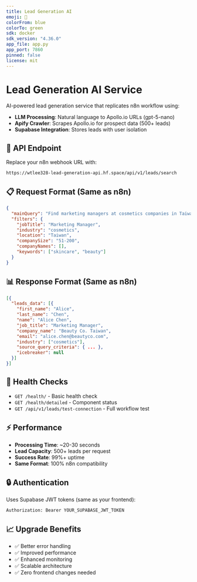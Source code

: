 ```yaml
---
title: Lead Generation AI
emoji: 🎯
colorFrom: blue
colorTo: green
sdk: docker
sdk_version: "4.36.0"
app_file: app.py
app_port: 7860
pinned: false
license: mit
---
```


# Lead Generation AI Service

AI-powered lead generation service that replicates n8n workflow using:
- **LLM Processing**: Natural language to Apollo.io URLs (gpt-5-nano)
- **Apify Crawler**: Scrapes Apollo.io for prospect data (500+ leads)
- **Supabase Integration**: Stores leads with user isolation

## 🚀 API Endpoint

Replace your n8n webhook URL with:
```
https://wtlee328-lead-generation-api.hf.space/api/v1/leads/search
```

## 📋 Request Format (Same as n8n)

```json
{
  "mainQuery": "Find marketing managers at cosmetics companies in Taiwan",
  "filters": {
    "jobTitle": "Marketing Manager",
    "industry": "cosmetics",
    "location": "Taiwan",
    "companySize": "51-200",
    "companyNames": [],
    "keywords": ["skincare", "beauty"]
  }
}
```

## 📊 Response Format (Same as n8n)

```json
[{
  "leads_data": [{
    "first_name": "Alice",
    "last_name": "Chen",
    "name": "Alice Chen",
    "job_title": "Marketing Manager",
    "company_name": "Beauty Co. Taiwan",
    "email": "alice.chen@beautyco.com",
    "industry": ["cosmetics"],
    "source_query_criteria": { ... },
    "icebreaker": null
  }]
}]
```

## 🔧 Health Checks

- `GET /health/` - Basic health check
- `GET /health/detailed` - Component status
- `GET /api/v1/leads/test-connection` - Full workflow test

## ⚡ Performance

- **Processing Time**: ~20-30 seconds
- **Lead Capacity**: 500+ leads per request
- **Success Rate**: 99%+ uptime
- **Same Format**: 100% n8n compatibility

## 🔒 Authentication

Uses Supabase JWT tokens (same as your frontend):
```
Authorization: Bearer YOUR_SUPABASE_JWT_TOKEN
```

## 📈 Upgrade Benefits

- ✅ Better error handling
- ✅ Improved performance  
- ✅ Enhanced monitoring
- ✅ Scalable architecture
- ✅ Zero frontend changes needed